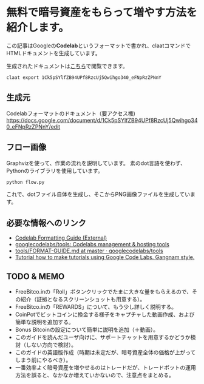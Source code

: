 # 無料で暗号資産をもらって増やす方法を紹介します。

この記事はGoogleの**Codelab**というフォーマットで書かれ、claatコマンドでHTMLドキュメントを生成しています。

生成されたドキュメントは[こちら](https://bcts369.github.io/faucetinfo)で閲覧できます。

```shell
claat export 1Ck5pSYlfZB94UPf8RzcUj5Qwihgo340_eFNpRzZPNnY
```

## 生成元

Codelabフォーマットのドキュメント（要アクセス権)
https://docs.google.com/document/d/1Ck5pSYlfZB94UPf8RzcUj5Qwihgo340_eFNpRzZPNnY/edit

## フロー画像

Graphvizを使って、作業の流れを説明しています。
素のdot言語を使わず、Pythonのライブラリを使用しています。

```python
python flow.py
```
これで、dotファイル自体を生成し、そこからPNG画像ファイルを生成しています。


## **必要な情報へのリンク**

*  [Codelab Formatting Guide (External)](https://docs.google.com/document/d/18dnMdUJQaGKY1Tit_-fO1YOpOpAbA4hh0YDXQlCEjvA/edit)
*  [googlecodelabs/tools: Codelabs management & hosting tools](https://github.com/googlecodelabs/tools)
*  [tools/FORMAT-GUIDE.md at master · googlecodelabs/tools](https://github.com/googlecodelabs/tools/blob/master/FORMAT-GUIDE.md)
*  [Tutorial how to make tutorials using Google Code Labs. Gangnam style.](https://medium.com/@mariopce/tutorial-how-to-make-tutorials-using-google-code-labs-gangdam-style-d62b35476816)

## TODO & MEMO

- FreeBitco.inの「Roll」ボタンクリックでたまに大きな量をもらえるので、その紹介（証拠となるスクリーンショットも用意する）。
- FreeBitco.inの「REWARDS」について、もう少し詳しく説明する。
- CoinPotでビットコインに換金する様子をキャプチャした動画作成、および簡単な説明を追加する。
- Bonus Bitcoinの設定について簡単に説明を追加（＋動画）。
- このガイドを読んだユーザ向けに、サポートチャットを用意するかどうか検討（しない方向で検討）。
- このガイドの英語版作成（時期は未定だが、暗号資産全体の価格が上がってしまう前にやるべき）。
- 一番効率よく暗号資産を増やせるのはトレードだが、トレードボットの運用方法を誤ると、なかなか増えていかないので、注意点をまとめる。

